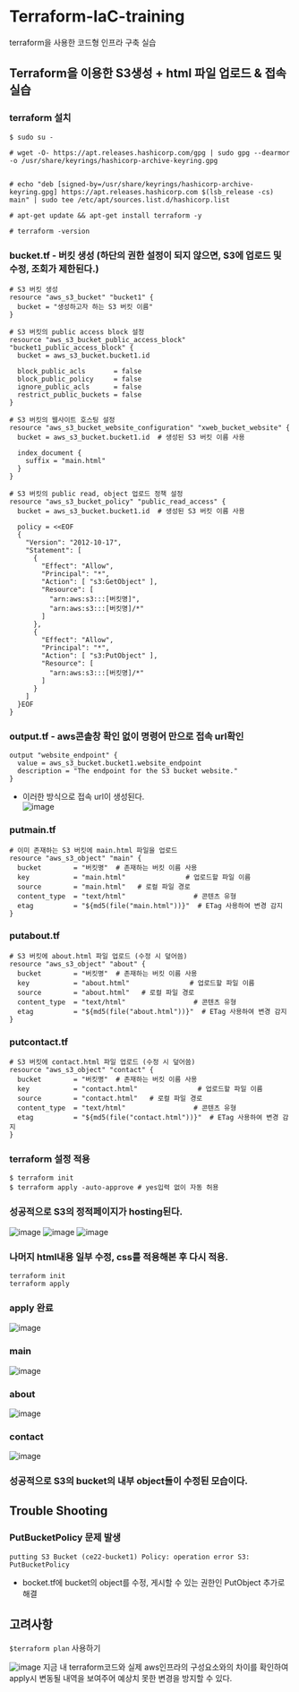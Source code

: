 # Terraform-IaC-training
terraform을 사용한 코드형 인프라 구축 실습


## Terraform을 이용한 S3생성 + html 파일 업로드 & 접속 실습

### terraform 설치
```
$ sudo su -

# wget -O- https://apt.releases.hashicorp.com/gpg | sudo gpg --dearmor -o /usr/share/keyrings/hashicorp-archive-keyring.gpg


# echo "deb [signed-by=/usr/share/keyrings/hashicorp-archive-keyring.gpg] https://apt.releases.hashicorp.com $(lsb_release -cs) main" | sudo tee /etc/apt/sources.list.d/hashicorp.list

# apt-get update && apt-get install terraform -y

# terraform -version
```

### bucket.tf - 버킷 생성 (하단의 권한 설정이 되지 않으면, S3에 업로드 및 수정, 조회가 제한된다.)
```
# S3 버킷 생성
resource "aws_s3_bucket" "bucket1" {
  bucket = "생성하고자 하는 S3 버킷 이름" 
}

# S3 버킷의 public access block 설정
resource "aws_s3_bucket_public_access_block" "bucket1_public_access_block" {
  bucket = aws_s3_bucket.bucket1.id

  block_public_acls       = false
  block_public_policy     = false
  ignore_public_acls      = false
  restrict_public_buckets = false
}

# S3 버킷의 웹사이트 호스팅 설정
resource "aws_s3_bucket_website_configuration" "xweb_bucket_website" {
  bucket = aws_s3_bucket.bucket1.id  # 생성된 S3 버킷 이름 사용

  index_document {
    suffix = "main.html"
  }
}

# S3 버킷의 public read, object 업로드 정책 설정
resource "aws_s3_bucket_policy" "public_read_access" {
  bucket = aws_s3_bucket.bucket1.id  # 생성된 S3 버킷 이름 사용

  policy = <<EOF
  {
    "Version": "2012-10-17",
    "Statement": [
      {
        "Effect": "Allow",
        "Principal": "*",
        "Action": [ "s3:GetObject" ],
        "Resource": [
          "arn:aws:s3:::[버킷명]",
          "arn:aws:s3:::[버킷명]/*"
        ]
      },
      {
        "Effect": "Allow",
        "Principal": "*",
        "Action": [ "s3:PutObject" ],
        "Resource": [
          "arn:aws:s3:::[버킷명]/*"
        ]
      }
    ]
  }EOF
}
```

### output.tf - aws콘솔창 확인 없이 명령어 만으로 접속 url확인
```
output "website_endpoint" {
  value = aws_s3_bucket.bucket1.website_endpoint
  description = "The endpoint for the S3 bucket website."
}
```

- 이러한 방식으로 접속 url이 생성된다.
  <br>
![image](https://github.com/user-attachments/assets/c2135dcc-46ce-4318-9501-ff2cfafb1730)

### putmain.tf
```
# 이미 존재하는 S3 버킷에 main.html 파일을 업로드
resource "aws_s3_object" "main" {
  bucket        = "버킷명"  # 존재하는 버킷 이름 사용
  key           = "main.html"               # 업로드할 파일 이름
  source        = "main.html"   # 로컬 파일 경로
  content_type  = "text/html"                 # 콘텐츠 유형
  etag          = "${md5(file("main.html"))}"  # ETag 사용하여 변경 감지
}
```


### putabout.tf
```
# S3 버킷에 about.html 파일 업로드 (수정 시 덮어씀)
resource "aws_s3_object" "about" {
  bucket        = "버킷명"  # 존재하는 버킷 이름 사용
  key           = "about.html"               # 업로드할 파일 이름
  source        = "about.html"   # 로컬 파일 경로
  content_type  = "text/html"                 # 콘텐츠 유형
  etag          = "${md5(file("about.html"))}"  # ETag 사용하여 변경 감지
}
```

### putcontact.tf
```
# S3 버킷에 contact.html 파일 업로드 (수정 시 덮어씀)
resource "aws_s3_object" "contact" {
  bucket        = "버킷명"  # 존재하는 버킷 이름 사용
  key           = "contact.html"               # 업로드할 파일 이름
  source        = "contact.html"   # 로컬 파일 경로
  content_type  = "text/html"                 # 콘텐츠 유형
  etag          = "${md5(file("contact.html"))}"  # ETag 사용하여 변경 감지
}
```


### terraform 설정 적용
```
$ terraform init
$ terraform apply -auto-approve # yes입력 없이 자동 허용
```


### 성공적으로 S3의 정적페이지가 hosting된다.
![image](https://github.com/user-attachments/assets/3bf1e73d-c22f-49df-9af0-d5385ee00779)
![image](https://github.com/user-attachments/assets/523a05c2-0277-4b0b-a831-c8b18b34efb8)
![image](https://github.com/user-attachments/assets/43e3f05e-4715-44c6-a631-c7b2a5699af0)



### 나머지 html내용 일부 수정, css를 적용해본 후 다시 적용.
```
terraform init
terraform apply
```
### apply 완료
![image](https://github.com/user-attachments/assets/60342c7b-0932-4d01-8243-1c72327cca85)
### main
![image](https://github.com/user-attachments/assets/3bf1e73d-c22f-49df-9af0-d5385ee00779)

### about
![image](https://github.com/user-attachments/assets/ebd96992-acad-40ef-8007-b681974fa8dc)

### contact
![image](https://github.com/user-attachments/assets/84a45436-5936-4627-b83a-a61c216f94af)


### 성공적으로 S3의 bucket의 내부 object들이 수정된 모습이다.



## Trouble Shooting
### PutBucketPolicy 문제 발생
```
putting S3 Bucket (ce22-bucket1) Policy: operation error S3: PutBucketPolicy
```
- bocket.tf에 bucket의 object를 수정, 게시할 수 있는 권한인 PutObject 추가로 해결

## 고려사항
`$terraform plan` 사용하기

![image](https://github.com/user-attachments/assets/cc4f4447-8904-4d90-a7d5-89a04ebad332)
지금 내 terraform코드와 실제 aws인프라의 구성요소와의 차이를 확인하여 apply시 변동될 내역을 보여주어 예상치 못한 변경을 방지할 수 있다.



